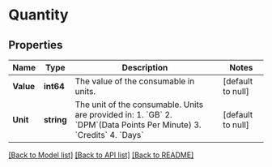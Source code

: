 # Quantity

## Properties
Name | Type | Description | Notes
------------ | ------------- | ------------- | -------------
**Value** | **int64** | The value of the consumable in units. | [default to null]
**Unit** | **string** | The unit of the consumable. Units are provided in: 1. &#x60;GB&#x60; 2. &#x60;DPM&#x60;(Data Points Per Minute) 3. &#x60;Credits&#x60; 4. &#x60;Days&#x60;  | [default to null]

[[Back to Model list]](../README.md#documentation-for-models) [[Back to API list]](../README.md#documentation-for-api-endpoints) [[Back to README]](../README.md)

